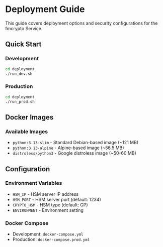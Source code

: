 # Deployment Guide

This guide covers deployment options and security configurations for the fmcrypto Service.

## Quick Start

### Development
```bash
cd deployment
./run_dev.sh
```

### Production
```bash
cd deployment
./run_prod.sh
```

## Docker Images

### Available Images
- `python:3.13-slim` - Standard Debian-based image (~121 MB)
- `python:3.13-alpine` - Alpine-based image (~56.5 MB)
- `distroless/python3` - Google distroless image (~50-60 MB)

## Configuration

### Environment Variables
- `HSM_IP` - HSM server IP address
- `HSM_PORT` - HSM server port (default: 1234)
- `CRYPTO_HSM` - HSM type (default: GP)
- `ENVIRONMENT` - Environment setting

### Docker Compose
- Development: `docker-compose.yml`
- Production: `docker-compose.prod.yml`

